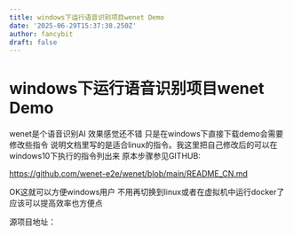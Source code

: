 ```yaml
---
title: windows下运行语音识别项目wenet Demo
date: '2025-06-29T15:37:38.250Z'
author: fancybit
draft: false
---
```

<div class="header"><h1 class="single-title animate__animated animate__pulse animate__faster">windows下运行语音识别项目wenet Demo</h1></div>

<div class="content" id="content"><p>wenet是个语音识别AI 效果感觉还不错 只是在windows下直接下载demo会需要修改些指令 说明文档里写的是适合linux的指令。我这里把自己修改后的可以在windows10下执行的指令列出来 原本步骤参见GITHUB:</p><p><!-- raw HTML omitted --><a href="https://github.com/wenet-e2e/wenet/blob/main/README_CN.md" target="_blank" rel="external nofollow noopener noreferrer">https://github.com/wenet-e2e/wenet/blob/main/README_CN.md</a><!-- raw HTML omitted --></p><!-- raw HTML omitted --><!-- raw HTML omitted --><!-- raw HTML omitted --><!-- raw HTML omitted --><p>OK这就可以方便windows用户 不用再切换到linux或者在虚拟机中运行docker了 应该可以提高效率也方便点</p><p>源项目地址：</p></div>

